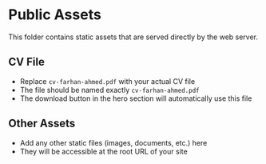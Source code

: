 # Public Assets

This folder contains static assets that are served directly by the web server.

## CV File
- Replace `cv-farhan-ahmed.pdf` with your actual CV file
- The file should be named exactly `cv-farhan-ahmed.pdf`
- The download button in the hero section will automatically use this file

## Other Assets
- Add any other static files (images, documents, etc.) here
- They will be accessible at the root URL of your site 